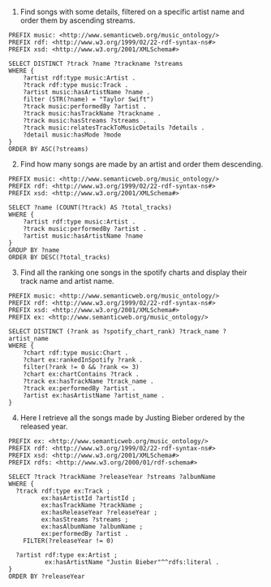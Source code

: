 1) Find songs with some details, filtered on a specific artist name and order them by ascending streams.
```
PREFIX music: <http://www.semanticweb.org/music_ontology/>
PREFIX rdf: <http://www.w3.org/1999/02/22-rdf-syntax-ns#>
PREFIX xsd: <http://www.w3.org/2001/XMLSchema#>

SELECT DISTINCT ?track ?name ?trackname ?streams
WHERE {
    ?artist rdf:type music:Artist .
    ?track rdf:type music:Track .
    ?artist music:hasArtistName ?name .
    filter (STR(?name) = "Taylor Swift") 
    ?track music:performedBy ?artist . 
    ?track music:hasTrackName ?trackname .
    ?track music:hasStreams ?streams .
    ?track music:relatesTrackToMusicDetails ?details .
    ?detail music:hasMode ?mode
}
ORDER BY ASC(?streams) 
```
2) Find how many songs are made by an artist and order them descending.
```
PREFIX music: <http://www.semanticweb.org/music_ontology/>
PREFIX rdf: <http://www.w3.org/1999/02/22-rdf-syntax-ns#>
PREFIX xsd: <http://www.w3.org/2001/XMLSchema#>

SELECT ?name (COUNT(?track) AS ?total_tracks) 
WHERE {
    ?artist rdf:type music:Artist .
    ?track music:performedBy ?artist .
    ?artist music:hasArtistName ?name 
}
GROUP BY ?name
ORDER BY DESC(?total_tracks)
```
3) Find all the ranking one songs in the spotify charts and display their track name and artist name.
```
PREFIX music: <http://www.semanticweb.org/music_ontology/>
PREFIX rdf: <http://www.w3.org/1999/02/22-rdf-syntax-ns#>
PREFIX xsd: <http://www.w3.org/2001/XMLSchema#>
PREFIX ex: <http://www.semanticweb.org/music_ontology/>

SELECT DISTINCT (?rank as ?spotify_chart_rank) ?track_name ?artist_name
WHERE {
    ?chart rdf:type music:Chart .
    ?chart ex:rankedInSpotify ?rank .
    filter(?rank != 0 && ?rank <= 3)
    ?chart ex:chartContains ?track .
    ?track ex:hasTrackName ?track_name .
    ?track ex:performedBy ?artist .
    ?artist ex:hasArtistName ?artist_name .
}
```
4) Here I retrieve all the songs made by Justing Bieber ordered by the released year.
```
PREFIX ex: <http://www.semanticweb.org/music_ontology/>
PREFIX rdf: <http://www.w3.org/1999/02/22-rdf-syntax-ns#>
PREFIX xsd: <http://www.w3.org/2001/XMLSchema#>
PREFIX rdfs: <http://www.w3.org/2000/01/rdf-schema#>

SELECT ?track ?trackName ?releaseYear ?streams ?albumName
WHERE {
  ?track rdf:type ex:Track ;
         ex:hasArtistId ?artistId ;
         ex:hasTrackName ?trackName ;
         ex:hasReleaseYear ?releaseYear ;
         ex:hasStreams ?streams ;
         ex:hasAlbumName ?albumName ;
         ex:performedBy ?artist .
    FILTER(?releaseYear != 0)

  ?artist rdf:type ex:Artist ;
          ex:hasArtistName "Justin Bieber"^^rdfs:literal .
}
ORDER BY ?releaseYear
```